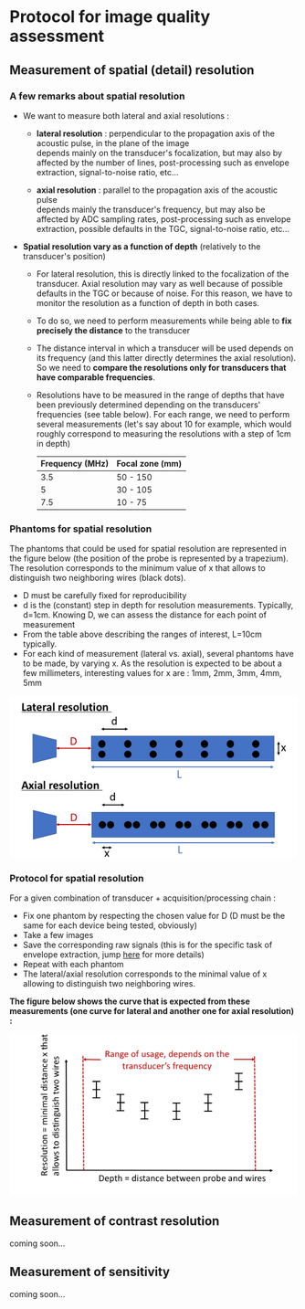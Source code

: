 # Protocol for image quality assessment

## Measurement of spatial \(detail\) resolution

### A few remarks about spatial resolution

* We want to measure both lateral and axial resolutions :

  * **lateral resolution** : perpendicular to the propagation axis of the acoustic pulse, in the plane of the image  
    depends mainly on the transducer's focalization, but may also by affected by the number of lines, post-processing such as envelope extraction, signal-to-noise ratio, etc...

  * **axial resolution** : parallel to the propagation axis of the acoustic pulse  
    depends mainly the transducer's frequency, but may also be affected by ADC sampling rates, post-processing such as envelope extraction, possible defaults in the TGC, signal-to-noise ratio, etc...

* **Spatial resolution vary as a function of depth** \(relatively to the transducer's position\)

  * For lateral resolution, this is directly linked to the focalization of the transducer. Axial resolution may vary as well because of possible defaults in the TGC or because of noise. For this reason, we have to monitor the resolution as a function of depth in both cases.

  * To do so, we need to perform measurements while being able to **fix precisely the distance** to the transducer

  * The distance interval in which a transducer will be used depends on its frequency \(and this latter directly determines the axial resolution\). So we need to **compare the resolutions only for transducers that have comparable frequencies**.

  * Resolutions have to be measured in the range of depths that have been previously determined depending on the transducers' frequencies \(see table below\). For each range, we need to perform several measurements \(let's say about 10 for example, which would roughly correspond to measuring the resolutions with a step of 1cm in depth\)

    | Frequency \(MHz\) | Focal zone \(mm\) |
    | :--- | :--- |
    | 3.5 | 50 - 150 |
    | 5 | 30 - 105 |
    | 7.5 | 10 - 75 |

### Phantoms for spatial resolution

The phantoms that could be used for spatial resolution are represented in the figure below \(the position of the probe is represented by a trapezium\). The resolution corresponds to the minimum value of x that allows to distinguish two neighboring wires \(black dots\).

* D must be carefully fixed for reproducibility
* d is the \(constant\) step in depth for resolution measurements. Typically, d=1cm. Knowing D, we can assess the distance for each point of measurement
* From the table above describing the ranges of interest, L=10cm typically.
* For each kind of measurement \(lateral vs. axial\), several phantoms have to be made, by varying x. As the resolution is expected to be about a few millimeters, interesting values for x are : 1mm, 2mm, 3mm, 4mm, 5mm

![](/assets/phantom_spatial_resolution1.png)

### Protocol for spatial resolution

For a given combination of transducer + acquisition/processing chain :

* Fix one phantom by respecting the chosen value for D \(D must be the same for each device being tested, obviously\)
* Take a few images
* Save the corresponding raw signals \(this is for the specific task of envelope extraction, jump [here](/inprogress/mobile_app/characterization/specific-protocol-for-tests-of-alternative-methods-for-envelope-detection.md) for more details\)
* Repeat with each phantom
* The lateral/axial resolution corresponds to the minimal value of x allowing to distinguish two neighboring wires.

**The figure below shows the curve that is expected from these measurements \(one curve for lateral and another one for axial resolution\) :**

![](/assets/spatial_resolution_curve.png)

## Measurement of contrast resolution

coming soon...

## Measurement of sensitivity

coming soon...

